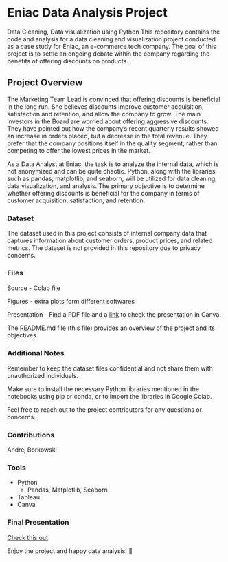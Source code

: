 
# Eniac Data Analysis Project
Data Cleaning, Data visualization using Python
This repository contains the code and analysis for a data cleaning and visualization project conducted as a case study for Eniac, an e-commerce tech company. The goal of this project is to settle an ongoing debate within the company regarding the benefits of offering discounts on products.

## Project Overview
The Marketing Team Lead is convinced that offering discounts is beneficial in the long run. She believes discounts improve customer acquisition, satisfaction and retention, and allow the company to grow.
The main investors in the Board are worried about offering aggressive discounts. They have pointed out how the company’s recent quarterly results showed an increase in orders placed, but a decrease in the total revenue. They prefer that the company positions itself in the quality segment, rather than competing to offer the lowest prices in the market.

As a Data Analyst at Eniac, the task is to analyze the internal data, which is not anonymized and can be quite chaotic. Python, along with the libraries such as pandas, matplotlib, and seaborn, will be utilized for data cleaning, data visualization, and analysis. The primary objective is to determine whether offering discounts is beneficial for the company in terms of customer acquisition, satisfaction, and retention.

### Dataset
The dataset used in this project consists of internal company data that captures information about customer orders, product prices, and related metrics. The dataset is not provided in this repository due to privacy concerns.

### Files

Source - Colab file

Figures - extra plots form different softwares

Presentation - Find a PDF file and a [link](https://www.canva.com/design/DAFmFV24gZk/RibJDzrobogaW8MqHbcMoA/view?utm_content=DAFmFV24gZk&utm_campaign=designshare&utm_medium=link&utm_source=publishsharelink)  to check the presentation in Canva.

The README.md file (this file) provides an overview of the project and its objectives.

### Additional Notes
Remember to keep the dataset files confidential and not share them with unauthorized individuals.

Make sure to install the necessary Python libraries mentioned in the notebooks using pip or conda, or to import the libraries in Google Colab.

Feel free to reach out to the project contributors for any questions or concerns.

### Contributions
Andrej Borkowski

### Tools
- Python
  - Pandas, Matplotlib, Seaborn
- Tableau
- Canva

### Final Presentation
[Check this out](https://www.canva.com/design/DAFmFV24gZk/RibJDzrobogaW8MqHbcMoA/view?utm_content=DAFmFV24gZk&utm_campaign=designshare&utm_medium=link&utm_source=publishsharelink)

Enjoy the project and happy data analysis! 🙂
